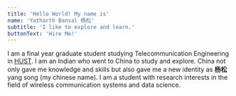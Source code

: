 ```yaml
---
title: 'Hello World! My name is'
name: 'Yatharth Bansal 杨松'
subtitle: 'I like to explore and learn.'
buttonText: 'Hire Me!'
---
```

I am a final year graduate student studying Telecommunication Engineering in [HUST](http://english.hust.edu.cn/).
I am an Indian who went to China to study and explore. China not only gave me knowledge and skills but also gave me
a new identity as **杨松** yang song (my chinese name).
I am a student with research interests in the field of wireless communication systems and data science.
